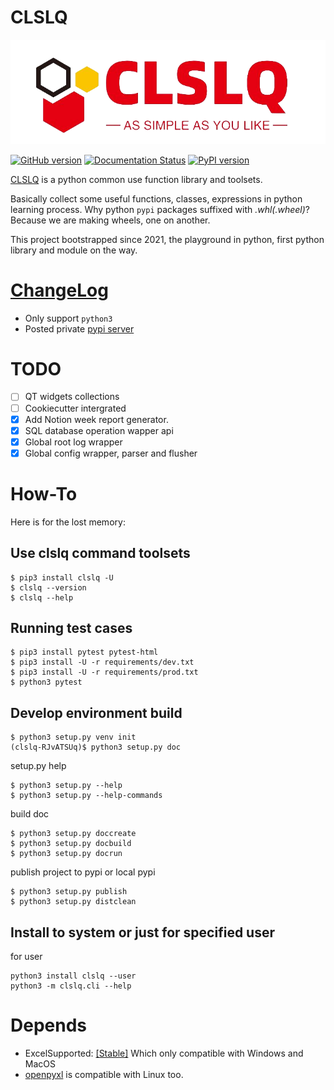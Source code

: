 # CLSLQ

![img](logo.png)

[![GitHub version](https://badge.fury.io/gh/lovelacelee%2Fclslq.svg)](https://badge.fury.io/gh/lovelacelee%2Fclslq)
[![Documentation Status](https://readthedocs.org/projects/clslq/badge/?version=latest)](https://clslq.readthedocs.io/zh_CN/latest/?badge=latest)
[![PyPI version](https://badge.fury.io/py/clslq.svg)](https://badge.fury.io/py/clslq)
      

[CLSLQ](https://clslq.readthedocs.io/) is a python common use function library and toolsets.

Basically collect some useful functions, classes, expressions in python learning process. Why python `pypi` packages suffixed with *.whl(.wheel)*? Because we are making wheels, one on another.

This project bootstrapped since 2021, the playground in python, first python library and module on the way. 


# [ChangeLog](ChangeLog.md)

* Only support `python3`
* Posted private [pypi server](https://pypi.lovelacelee.com/)

# TODO

- [ ] QT widgets collections
- [ ] Cookiecutter intergrated
- [x] Add Notion week report generator.
- [x] SQL database operation wapper api
- [x] Global root log wrapper
- [x] Global config wrapper, parser and flusher

# How-To

Here is for the lost memory:

## Use clslq command toolsets

```
$ pip3 install clslq -U
$ clslq --version
$ clslq --help
```

## Running test cases

```
$ pip3 install pytest pytest-html
$ pip3 install -U -r requirements/dev.txt
$ pip3 install -U -r requirements/prod.txt
$ python3 pytest
```

## Develop environment build 

```
$ python3 setup.py venv init
(clslq-RJvATSUq)$ python3 setup.py doc
```

setup.py help

```
$ python3 setup.py --help
$ python3 setup.py --help-commands
```

build doc
```
$ python3 setup.py doccreate
$ python3 setup.py docbuild
$ python3 setup.py docrun
```

publish project to pypi or local pypi

```
$ python3 setup.py publish
$ python3 setup.py distclean
```

## Install to system or just for specified user

for user

```
python3 install clslq --user
python3 -m clslq.cli --help
```

# Depends

* ExcelSupported: [[Stable]](https://docs.xlwings.org/en/stable/#) Which only compatible with Windows and MacOS
* [openpyxl](https://openpyxl.readthedocs.io/en/stable/) is compatible with Linux too.